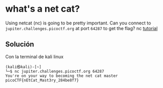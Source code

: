 # what's a net cat?
Using netcat (nc) is going to be pretty important. Can you connect to `jupiter.challenges.picoctf.org` at port `64287` to get the flag?
nc [tutorial](https://linux.die.net/man/1/nc) 

## Solución
Con la terminal de kali linux
```
(kali㉿kali)-[~]
└─$ nc jupiter.challenges.picoctf.org 64287
You're on your way to becoming the net cat master
picoCTF{nEtCat_Mast3ry_284be8f7}
```

